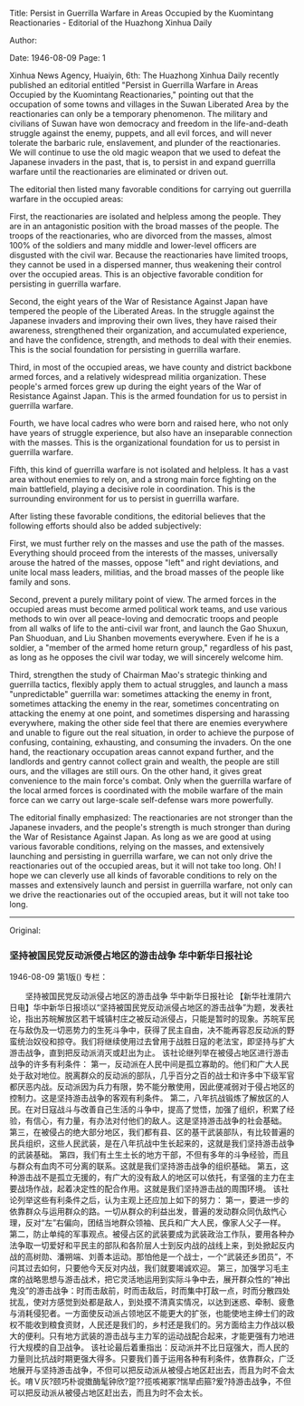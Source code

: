 Title: Persist in Guerrilla Warfare in Areas Occupied by the Kuomintang Reactionaries - Editorial of the Huazhong Xinhua Daily

Author:

Date: 1946-08-09
Page: 1

Xinhua News Agency, Huaiyin, 6th: The Huazhong Xinhua Daily recently published an editorial entitled "Persist in Guerrilla Warfare in Areas Occupied by the Kuomintang Reactionaries," pointing out that the occupation of some towns and villages in the Suwan Liberated Area by the reactionaries can only be a temporary phenomenon. The military and civilians of Suwan have won democracy and freedom in the life-and-death struggle against the enemy, puppets, and all evil forces, and will never tolerate the barbaric rule, enslavement, and plunder of the reactionaries. We will continue to use the old magic weapon that we used to defeat the Japanese invaders in the past, that is, to persist in and expand guerrilla warfare until the reactionaries are eliminated or driven out.

The editorial then listed many favorable conditions for carrying out guerrilla warfare in the occupied areas:

First, the reactionaries are isolated and helpless among the people. They are in an antagonistic position with the broad masses of the people. The troops of the reactionaries, who are divorced from the masses, almost 100% of the soldiers and many middle and lower-level officers are disgusted with the civil war. Because the reactionaries have limited troops, they cannot be used in a dispersed manner, thus weakening their control over the occupied areas. This is an objective favorable condition for persisting in guerrilla warfare.

Second, the eight years of the War of Resistance Against Japan have tempered the people of the Liberated Areas. In the struggle against the Japanese invaders and improving their own lives, they have raised their awareness, strengthened their organization, and accumulated experience, and have the confidence, strength, and methods to deal with their enemies. This is the social foundation for persisting in guerrilla warfare.

Third, in most of the occupied areas, we have county and district backbone armed forces, and a relatively widespread militia organization. These people's armed forces grew up during the eight years of the War of Resistance Against Japan. This is the armed foundation for us to persist in guerrilla warfare.

Fourth, we have local cadres who were born and raised here, who not only have years of struggle experience, but also have an inseparable connection with the masses. This is the organizational foundation for us to persist in guerrilla warfare.

Fifth, this kind of guerrilla warfare is not isolated and helpless. It has a vast area without enemies to rely on, and a strong main force fighting on the main battlefield, playing a decisive role in coordination. This is the surrounding environment for us to persist in guerrilla warfare.

After listing these favorable conditions, the editorial believes that the following efforts should also be added subjectively:

First, we must further rely on the masses and use the path of the masses. Everything should proceed from the interests of the masses, universally arouse the hatred of the masses, oppose "left" and right deviations, and unite local mass leaders, militias, and the broad masses of the people like family and sons.

Second, prevent a purely military point of view. The armed forces in the occupied areas must become armed political work teams, and use various methods to win over all peace-loving and democratic troops and people from all walks of life to the anti-civil war front, and launch the Gao Shuxun, Pan Shuoduan, and Liu Shanben movements everywhere. Even if he is a soldier, a "member of the armed home return group," regardless of his past, as long as he opposes the civil war today, we will sincerely welcome him.

Third, strengthen the study of Chairman Mao's strategic thinking and guerrilla tactics, flexibly apply them to actual struggles, and launch a mass "unpredictable" guerrilla war: sometimes attacking the enemy in front, sometimes attacking the enemy in the rear, sometimes concentrating on attacking the enemy at one point, and sometimes dispersing and harassing everywhere, making the other side feel that there are enemies everywhere and unable to figure out the real situation, in order to achieve the purpose of confusing, containing, exhausting, and consuming the invaders. On the one hand, the reactionary occupation areas cannot expand further, and the landlords and gentry cannot collect grain and wealth, the people are still ours, and the villages are still ours. On the other hand, it gives great convenience to the main force's combat. Only when the guerrilla warfare of the local armed forces is coordinated with the mobile warfare of the main force can we carry out large-scale self-defense wars more powerfully.

The editorial finally emphasized: The reactionaries are not stronger than the Japanese invaders, and the people's strength is much stronger than during the War of Resistance Against Japan. As long as we are good at using various favorable conditions, relying on the masses, and extensively launching and persisting in guerrilla warfare, we can not only drive the reactionaries out of the occupied areas, but it will not take too long. Oh! I hope we can cleverly use all kinds of favorable conditions to rely on the masses and extensively launch and persist in guerrilla warfare, not only can we drive the reactionaries out of the occupied areas, but it will not take too long.



<hr /> 

Original: 


### 坚持被国民党反动派侵占地区的游击战争  华中新华日报社论

1946-08-09
第1版()
专栏：

　　坚持被国民党反动派侵占地区的游击战争
    华中新华日报社论
    【新华社淮阴六日电】华中新华日报顷以“坚持被国民党反动派侵占地区的游击战争”为题，发表社论，指出苏皖解放区若干城镇村庄之被反动派侵占，只能是暂时的现象。苏皖军民在与敌伪及一切恶势力的生死斗争中，获得了民主自由，决不能再容忍反动派的野蛮统治奴役和掠夺。我们将继续使用过去曾用于战胜日寇的老法宝，即坚持与扩大游击战争，直到把反动派消灭或赶出为止。
    该社论继列举在被侵占地区进行游击战争的许多有利条件：
    第一，反动派在人民中间是孤立寡助的。他们和广大人民处于敌对地位。脱离群众的反动派的部队，几乎百分之百的战士和许多中下级军官都厌恶内战。反动派因为兵力有限，势不能分散使用，因此便减弱对于侵占地区的控制力。这是坚持游击战争的客观有利条件。
    第二，八年抗战锻炼了解放区的人民。在对日寇战斗与改善自己生活的斗争中，提高了觉悟，加强了组织，积累了经验，有信心，有力量，有办法对付他们的敌人。这是坚持游击战争的社会基础。
    第三，在被侵占的绝大部分地区，我们都有县、区的基干武装部队，有比较普遍的民兵组织，这些人民武装，是在八年抗战中生长起来的，这就是我们坚持游击战争的武装基础。
    第四，我们有土生土长的地方干部，不但有多年的斗争经验，而且与群众有血肉不可分离的联系。这就是我们坚持游击战争的组织基础。
    第五，这种游击战不是孤立无援的，有广大的没有敌人的地区可以依托，有坚强的主力在主要战场作战，起着决定性的配合作用。这就是我们坚持游击战的周围环境。
    该社论列举这些有利条件之后，认为主观上还应加上如下的努力：
    第一，要进一步的依靠群众与运用群众的路。一切从群众的利益出发，普遍的发动群众同仇敌忾心理，反对“左”右偏向，团结当地群众领袖、民兵和广大人民，像家人父子一样。
    第二，防止单纯的军事观点。被侵占区的武装要成为武装政治工作队，要用各种办法争取一切爱好和平民主的部队和各阶层人士到反内战的战线上来，到处掀起反内战的高树勋、潘朔端、刘善本运动。那怕他是一个战士，一个“武装还乡团员”，不问其过去如何，只要他今天反对内战，我们就要竭诚欢迎。
    第三，加强学习毛主席的战略思想与游击战术，把它灵活地运用到实际斗争中去，展开群众性的“神出鬼没”的游击战争：时而击敌前，时而击敌后，时而集中打敌一点，时而分散四处扰乱，使对方感觉到处都是敌人，到处摸不清真实情况，以达到迷惑、牵制、疲惫与消耗侵犯者。一方面使反动派占领地区不能更大的扩张，也能使地主绅士们的政权不能收到粮食资财，人民还是我们的，乡村还是我们的。另方面给主力作战以极大的便利。只有地方武装的游击战与主力军的运动战配合起来，才能更强有力地进行大规模的自卫战争。
    该社论最后着重指出：反动派并不比日寇强大，而人民的力量则比抗战时期更强大得多。只要我们善于运用各种有利条件，依靠群众，广泛地展开与坚持游击战争，不但可以把反动派从被侵占地区赶出去，而且为时不会太长。唷Ｖ灰?颐巧朴谠擞酶髦钟欣?跫??揽咳褐冢?惴旱卣箍?爰?持游击战争，不但可以把反动派从被侵占地区赶出去，而且为时不会太长。
